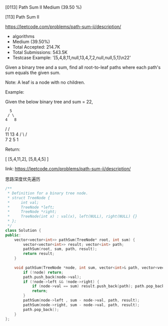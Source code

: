 [0113] Path Sum II                                                  Medium (39.50 %)

<!--front-->	
[113] Path Sum II  

https://leetcode.com/problems/path-sum-ii/description/

* algorithms
* Medium (39.50%)
* Total Accepted:    214.7K
* Total Submissions: 543.5K
* Testcase Example:  '[5,4,8,11,null,13,4,7,2,null,null,5,1]\n22'

Given a binary tree and a sum, find all root-to-leaf paths where each path's sum equals the given sum.

Note: A leaf is a node with no children.

Example:

Given the below binary tree and sum = 22,


      5
     / \
    4   8
   /   / \
  11  13  4
 /  \    / \
7    2  5   1


Return:


[
   [5,4,11,2],
   [5,8,4,5]
]







<!--back-->

link: https://leetcode.com/problems/path-sum-ii/description/

思路深度优先遍历

```cpp
/**
 * Definition for a binary tree node.
 * struct TreeNode {
 *     int val;
 *     TreeNode *left;
 *     TreeNode *right;
 *     TreeNode(int x) : val(x), left(NULL), right(NULL) {}
 * };
 */
class Solution {
public:
    vector<vector<int>> pathSum(TreeNode* root, int sum) {
        vector<vector<int>> result; vector<int> path;
        pathSum(root, sum, path, result);
        return result;
    }
    
    void pathSum(TreeNode *node, int sum, vector<int>& path, vector<vector<int>>& result) {
        if (!node) return;
        path.push_back(node->val);
        if (!node->left && !node->right) {
            if (node->val == sum) result.push_back(path); path.pop_back();
            return;
        }
        pathSum(node->left , sum - node->val, path, result);
        pathSum(node->right, sum - node->val, path, result);
        path.pop_back();
    }
};
```


